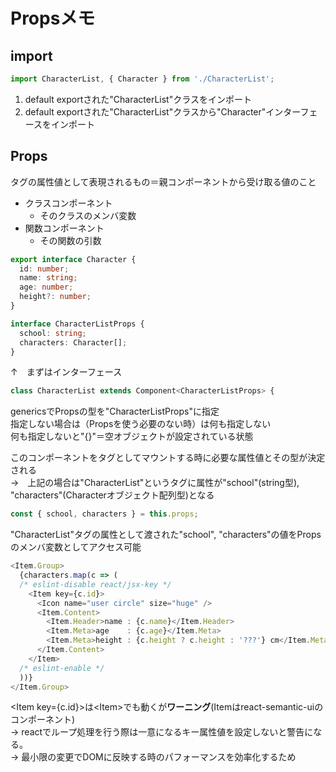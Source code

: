 Propsメモ
==

## import

```typescript
import CharacterList, { Character } from './CharacterList';
```

1. default exportされた"CharacterList"クラスをインポート
2. default exportされた"CharacterList"クラスから"Character"インターフェースをインポート

## Props

タグの属性値として表現されるもの＝親コンポーネントから受け取る値のこと

- クラスコンポーネント
  - そのクラスのメンバ変数
- 関数コンポーネント
  - その関数の引数

```typescript
export interface Character {
  id: number;
  name: string;
  age: number;
  height?: number;
}

interface CharacterListProps {
  school: string;
  characters: Character[];
}
```

↑　まずはインターフェース

```typescript
class CharacterList extends Component<CharacterListProps> {
```

genericsでPropsの型を"CharacterListProps"に指定<br />
指定しない場合は（Propsを使う必要のない時）は何も指定しない<br />
何も指定しないと"{}"＝空オブジェクトが設定されている状態

このコンポーネントをタグとしてマウントする時に必要な属性値とその型が決定される<br />
  →　上記の場合は"CharacterList"というタグに属性が"school"(string型), "characters"(Characterオブジェクト配列型)となる

```typescript
const { school, characters } = this.props;
```

"CharacterList"タグの属性として渡された"school", "characters"の値をPropsのメンバ変数としてアクセス可能

```typescript
<Item.Group>
  {characters.map(c => (
  /* eslint-disable react/jsx-key */
    <Item key={c.id}>
      <Icon name="user circle" size="huge" />
      <Item.Content>
        <Item.Header>name : {c.name}</Item.Header>
        <Item.Meta>age    : {c.age}</Item.Meta>
        <Item.Meta>height : {c.height ? c.height : '???'} cm</Item.Meta>
      </Item.Content>
    </Item>
  /* eslint-enable */
  ))}
</Item.Group>
```

\<Item key={c.id}>は\<Item>でも動くが**ワーニング**(Itemはreact-semantic-uiのコンポーネント)<br />
→ reactでループ処理を行う際は一意になるキー属性値を設定しないと警告になる。<br />
→ 最小限の変更でDOMに反映する時のパフォーマンスを効率化するため



